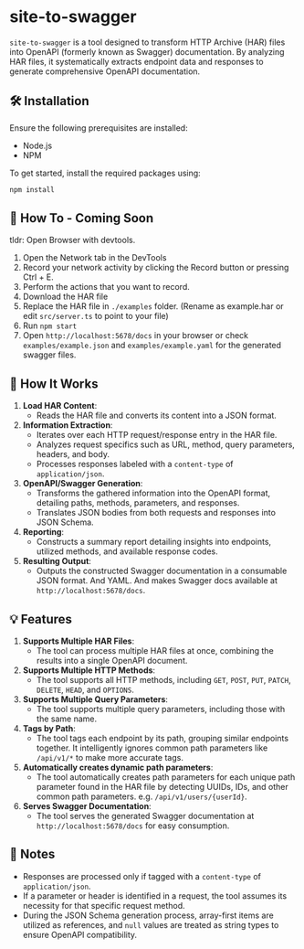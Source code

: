 # site-to-swagger

`site-to-swagger` is a tool designed to transform HTTP Archive (HAR) files into OpenAPI (formerly known as Swagger) documentation. By analyzing HAR files, it systematically extracts endpoint data and responses to generate comprehensive OpenAPI documentation.

## 🛠 Installation

Ensure the following prerequisites are installed:

- Node.js
- NPM

To get started, install the required packages using:

```bash
npm install
```

## 🚀 How To - Coming Soon

tldr: Open Browser with devtools.

1. Open the Network tab in the DevTools
2. Record your network activity by clicking the Record button or pressing Ctrl + E.
3. Perform the actions that you want to record.
4. Download the HAR file
5. Replace the HAR file in `./examples` folder. (Rename as example.har or edit `src/server.ts` to point to your file)
6. Run `npm start`
7. Open `http://localhost:5678/docs` in your browser or check `examples/example.json` and `examples/example.yaml` for the generated swagger files.

## 📖 How It Works

1. **Load HAR Content**:
    - Reads the HAR file and converts its content into a JSON format.
2. **Information Extraction**:
    - Iterates over each HTTP request/response entry in the HAR file.
    - Analyzes request specifics such as URL, method, query parameters, headers, and body.
    - Processes responses labeled with a `content-type` of `application/json`.
3. **OpenAPI/Swagger Generation**:
    - Transforms the gathered information into the OpenAPI format, detailing paths, methods, parameters, and responses.
    - Translates JSON bodies from both requests and responses into JSON Schema.
4. **Reporting**:
    - Constructs a summary report detailing insights into endpoints, utilized methods, and available response codes.
5. **Resulting Output**:
    - Outputs the constructed Swagger documentation in a consumable JSON format. And YAML. And makes Swagger docs available at `http://localhost:5678/docs`.

## 💡 Features

1. **Supports Multiple HAR Files**:
    - The tool can process multiple HAR files at once, combining the results into a single OpenAPI document.
2. **Supports Multiple HTTP Methods**:
    - The tool supports all HTTP methods, including `GET`, `POST`, `PUT`, `PATCH`, `DELETE`, `HEAD`, and `OPTIONS`.
3. **Supports Multiple Query Parameters**:
    - The tool supports multiple query parameters, including those with the same name.
4. **Tags by Path**:
    - The tool tags each endpoint by its path, grouping similar endpoints together. It intelligently ignores common path parameters like `/api/v1/*` to make more accurate tags.
5. **Automatically creates dynamic path parameters**:
    - The tool automatically creates path parameters for each unique path parameter found in the HAR file by detecting UUIDs, IDs, and other common path parameters. e.g. `/api/v1/users/{userId}`.
6. **Serves Swagger Documentation**:
    - The tool serves the generated Swagger documentation at `http://localhost:5678/docs` for easy consumption.

## 📌 Notes

- Responses are processed only if tagged with a `content-type` of `application/json`.
- If a parameter or header is identified in a request, the tool assumes its necessity for that specific request method.
- During the JSON Schema generation process, array-first items are utilized as references, and `null` values are treated as string types to ensure OpenAPI compatibility.

